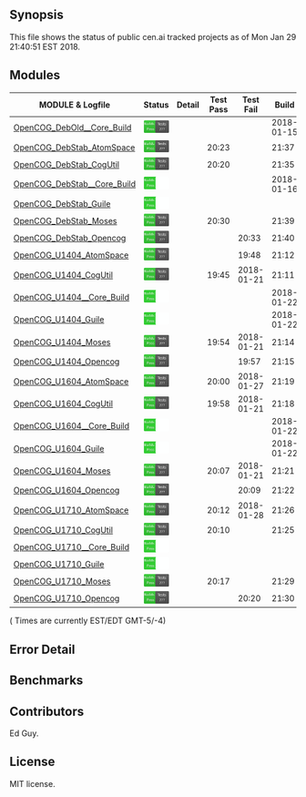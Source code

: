 
## Synopsis

This file shows the status of public cen.ai tracked projects as of Mon Jan 29 21:40:51 EST 2018.

## Modules 

| MODULE & Logfile | Status | Detail | Test Pass | Test Fail| Build | Attempt|
| --- | --- | --- | --- | ---  | --- | --- | 
| [OpenCOG_DebOld__Core_Build](jobs/OpenCOG_DebOld__Core_Build.log) | ![Status](/images/BUILDPASS.svg) |  |  |  | 2018-01-15  | 2018-01-15 |
| [OpenCOG_DebStab_AtomSpace](jobs/OpenCOG_DebStab_AtomSpace.log) | ![Status](/images/BUILDPASS.svg) |  | 20:23 |  | 21:37  | 21:37 |
| [OpenCOG_DebStab_CogUtil](jobs/OpenCOG_DebStab_CogUtil.log) | ![Status](/images/BUILDPASS.svg) |  | 20:20 |  | 21:35  | 21:35 |
| [OpenCOG_DebStab__Core_Build](jobs/OpenCOG_DebStab__Core_Build.log) | ![Status](/images/BUILDPASSNOTEST.svg) |  |  |  | 2018-01-16  | 21:40 |
| [OpenCOG_DebStab_Guile](jobs/OpenCOG_DebStab_Guile.log) | ![Status](/images/BUILDPASSNOTEST.svg) |  |  |  |   | 21:35 |
| [OpenCOG_DebStab_Moses](jobs/OpenCOG_DebStab_Moses.log) | ![Status](/images/BUILDPASS.svg) |  | 20:30 |  | 21:39  | 21:39 |
| [OpenCOG_DebStab_Opencog](jobs/OpenCOG_DebStab_Opencog.log) | ![Status](/images/BUILDPASS.svg) |  |  | 20:33 | 21:40  | 21:40 |
| [OpenCOG_U1404_AtomSpace](jobs/OpenCOG_U1404_AtomSpace.log) | ![Status](/images/BUILDPASS.svg) |  |  | 19:48 | 21:12  | 21:12 |
| [OpenCOG_U1404_CogUtil](jobs/OpenCOG_U1404_CogUtil.log) | ![Status](/images/BUILDPASS.svg) |  | 19:45 | 2018-01-21 | 21:11  | 21:11 |
| [OpenCOG_U1404__Core_Build](jobs/OpenCOG_U1404__Core_Build.log) | ![Status](/images/BUILDPASSNOTEST.svg) |  |  |  | 2018-01-22  | 21:15 |
| [OpenCOG_U1404_Guile](jobs/OpenCOG_U1404_Guile.log) | ![Status](/images/BUILDPASSNOTEST.svg) |  |  |  | 2018-01-22  | 21:11 |
| [OpenCOG_U1404_Moses](jobs/OpenCOG_U1404_Moses.log) | ![Status](/images/BUILDPASS.svg) |  | 19:54 | 2018-01-21 | 21:14  | 21:14 |
| [OpenCOG_U1404_Opencog](jobs/OpenCOG_U1404_Opencog.log) | ![Status](/images/BUILDPASS.svg) |  |  | 19:57 | 21:15  | 21:15 |
| [OpenCOG_U1604_AtomSpace](jobs/OpenCOG_U1604_AtomSpace.log) | ![Status](/images/BUILDPASS.svg) |  | 20:00 | 2018-01-27 | 21:19  | 21:19 |
| [OpenCOG_U1604_CogUtil](jobs/OpenCOG_U1604_CogUtil.log) | ![Status](/images/BUILDPASS.svg) |  | 19:58 | 2018-01-21 | 21:18  | 21:18 |
| [OpenCOG_U1604__Core_Build](jobs/OpenCOG_U1604__Core_Build.log) | ![Status](/images/BUILDPASSNOTEST.svg) |  |  |  | 2018-01-22  | 21:22 |
| [OpenCOG_U1604_Guile](jobs/OpenCOG_U1604_Guile.log) | ![Status](/images/BUILDPASSNOTEST.svg) |  |  |  | 2018-01-22  | 21:18 |
| [OpenCOG_U1604_Moses](jobs/OpenCOG_U1604_Moses.log) | ![Status](/images/BUILDPASS.svg) |  | 20:07 | 2018-01-21 | 21:21  | 21:21 |
| [OpenCOG_U1604_Opencog](jobs/OpenCOG_U1604_Opencog.log) | ![Status](/images/BUILDPASS.svg) |  |  | 20:09 | 21:22  | 21:22 |
| [OpenCOG_U1710_AtomSpace](jobs/OpenCOG_U1710_AtomSpace.log) | ![Status](/images/BUILDPASS.svg) |  | 20:12 | 2018-01-28 | 21:26  | 21:26 |
| [OpenCOG_U1710_CogUtil](jobs/OpenCOG_U1710_CogUtil.log) | ![Status](/images/BUILDPASS.svg) |  | 20:10 |  | 21:25  | 21:25 |
| [OpenCOG_U1710__Core_Build](jobs/OpenCOG_U1710__Core_Build.log) | ![Status](/images/BUILDPASSNOTEST.svg) |  |  |  |   | 21:30 |
| [OpenCOG_U1710_Guile](jobs/OpenCOG_U1710_Guile.log) | ![Status](/images/BUILDPASSNOTEST.svg) |  |  |  |   | 21:25 |
| [OpenCOG_U1710_Moses](jobs/OpenCOG_U1710_Moses.log) | ![Status](/images/BUILDPASS.svg) |  | 20:17 |  | 21:29  | 21:29 |
| [OpenCOG_U1710_Opencog](jobs/OpenCOG_U1710_Opencog.log) | ![Status](/images/BUILDPASS.svg) |  |  | 20:20 | 21:30  | 21:30 |

( Times are currently EST/EDT GMT-5/-4) 

## Error Detail


## Benchmarks


## Contributors

Ed Guy.

## License

MIT license. 

